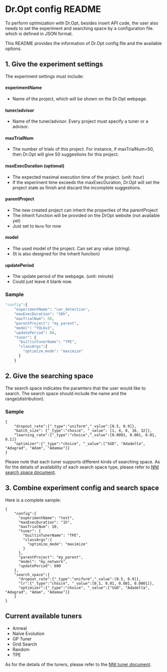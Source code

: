 # Dr.Opt config README

To perform optimization with Dr.Opt, besides insert API code, the user also needs to set the experiment and searching space by a configuration file. which is defined in JSON format.

This README provides the information of Dr.Opt config file and the available options.

## 1. Give the experiment settings

The experiment settings must include:

#### experimentName
* Name of the project, which will be shown on the Dr.Opt webpage.
#### tuner/advisor
* Name of the tuner/advisor. Every project must specify a tuner or a advisor.
#### maxTrialNum
* The number of trials of this project. For instance, if maxTrialNum=50, then Dr.Opt will give 50 suggestions for this project.
#### maxExecDuration (optional)
* The expected maximal execution time of the project. (unit: hour)
* If the experiment time exceeds the maxExecDuration, Dr.Opt will set the project state as finish and discard the incomplete suggestions.

#### parentProject
* The new created project can inherit the properties of the parentProject
* The inherit function will be provided on the DrOpt website (not available yet)
* Just set to `None` for now

#### model
* The used model of the project. Can set any value (string).
* (It is also designed for the inherit function)

#### updatePeriod
* The update period of the webpage. (unit: minute)
* Could just leave it blank now.

### Sample
```python
"config":{
    "experimentName": "car_detection",
    "maxExecDuration": "30h",
    "maxTrialNum": 50,
    "parentProject": "my_parent",
    "model": "YOLOv3",
    "updatePeriod": 60,
    "tuner": {
      "builtinTunerName": "TPE",
      "classArgs":{
        "optimize_mode": "maximize"
      }
    }
```

## 2. Give the searching space
The search space indicates the paramters that the user would like to search. The search space should include the name and the range(distribution).

### Sample
```
{
    "dropout_rate":{"_type":"uniform","_value":[0.5, 0.9]},
    "batch_size": {"_type":"choice", "_value": [1, 4, 8, 16, 32]},
    "learning_rate":{"_type":"choice","_value":[0.0001, 0.001, 0.01, 0.1]}
    "optimizer":{"_type":"choice", "_value":["SGD", "Adadelta", "Adagrad", "Adam", "Adamax"]}
}
```
Please note that each tuner supports different kinds of searching space. As for the details of availability of each search space type, please refer to [NNI search space document](https://nni.readthedocs.io/en/latest/Tutorial/SearchSpaceSpec.html#search-space-types-supported-by-each-tuner).

## 3. Combine experiment config and search space
Here is a complete sample:
```
{
    "config":{
      "experimentName": "test",
      "maxExecDuration": "1h",
      "maxTrialNum": 10,
      "tuner": {
        "builtinTunerName": "TPE",
        "classArgs":{
          "optimize_mode": "maximize"
        }
      },
      "parentProject": "my_parent",
      "model": "my_network",
      "updatePeriod": 600
    },
    "search_space":{
      "dropout_rate":{"_type":"uniform","_value":[0.5, 0.9]},
      "lr":{"_type":"choice", "_value":[0.1, 0.01, 0.001, 0.0001]},
      "optimizer":{"_type":"choice", "_value":["SGD", "Adadelta", "Adagrad", "Adam", "Adamax"]}
    }
}
```

## Current available tuners

* Anneal​
* Naïve Evolution​
* GP Tuner​
* Grid Search​
* Random​
* TPE

As for the details of the tuners, please refer to the [NNI tuner document](https://github.com/microsoft/nni/blob/master/docs/en_US/Tuner/BuiltinTuner.md#Anneal).


<!--
### Anneal​
> Built-in Tuner Name: Anneal
#### classArgs
* optimize_mode
    * maximize or minimize, default = maximize
### Batch Tuner​
> Built-in Tuner Name: BatchTuner
#### classArgs
* (None)
### Naïve Evolution​
> Built-in Tuner Name: Evolution
#### classArgs
* optimize_mode
    * maximize or minimize, default = maximize
* population_size
    * int value (should > 0), optional, default = 20
    * the initial size of the population (trial num) in evolution tuner
### GP Tuner​
> Built-in Tuner Name: GPTuner
#### classArgs
* optimize_mode
    * maximize or minimize, default = maximize
* utility ('ei', 'ucb' or 'poi', optional, default = 'ei')
    * The kind of utility function (acquisition function)
* kappa (float, optional, default = 5) 
    * Used by utility function 'ucb'
#### Note
This tuner only support numerical values.
#### Grid Search​
#### Metis Tuner​
#### Random​
#### SMAC​
#### TPE
arguments
* optimize_mode (maximize or minimize, optional, default = maximize)
-->
